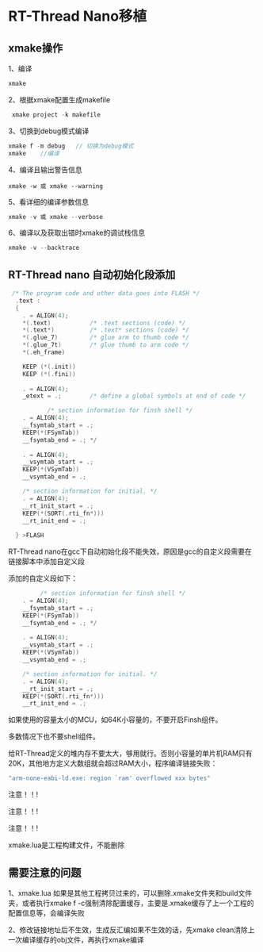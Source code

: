 # RT-Thread Nano移植



## xmake操作

 1、编译

```c
xmake
```

2、根据xmake配置生成makefile

```c
 xmake project -k makefile
```

3、切换到debug模式编译

```c
xmake f -m debug   // 切换为debug模式 
xmake    //编译
```

4、编译且输出警告信息

```text
xmake -w 或 xmake --warning
```

5、看详细的编译参数信息

```c
xmake -v 或 xmake --verbose
```

6、编译以及获取出错时xmake的调试栈信息

```c
xmake -v --backtrace
```



## RT-Thread nano 自动初始化段添加

```c
 /* The program code and other data goes into FLASH */
  .text :
  {
    . = ALIGN(4);
    *(.text)           /* .text sections (code) */
    *(.text*)          /* .text* sections (code) */
    *(.glue_7)         /* glue arm to thumb code */
    *(.glue_7t)        /* glue thumb to arm code */
    *(.eh_frame)

    KEEP (*(.init))
    KEEP (*(.fini))
    
    . = ALIGN(4);
    _etext = .;        /* define a global symbols at end of code */

           /* section information for finsh shell */
    . = ALIGN(4);
    __fsymtab_start = .;
    KEEP(*(FSymTab))
    __fsymtab_end = .; */
 
    . = ALIGN(4);
    __vsymtab_start = .;
    KEEP(*(VSymTab))
    __vsymtab_end = .; 

    /* section information for initial. */
    . = ALIGN(4);
    __rt_init_start = .;
    KEEP(*(SORT(.rti_fn*)))
    __rt_init_end = .;
    
  } >FLASH

```

RT-Thread nano在gcc下自动初始化段不能失效，原因是gcc的自定义段需要在链接脚本中添加自定义段

添加的自定义段如下：

```c
         /* section information for finsh shell */
    . = ALIGN(4);
    __fsymtab_start = .;
    KEEP(*(FSymTab))
    __fsymtab_end = .; */
 
    . = ALIGN(4);
    __vsymtab_start = .;
    KEEP(*(VSymTab))
    __vsymtab_end = .; 

    /* section information for initial. */
    . = ALIGN(4);
    __rt_init_start = .;
    KEEP(*(SORT(.rti_fn*)))
    __rt_init_end = .;
```



  如果使用的容量太小的MCU，如64K小容量的，不要开启Finsh组件。

多数情况下也不要shell组件。

给RT-Thread定义的堆内存不要太大，够用就行。否则小容量的单片机RAM只有20K，其他地方定义大数组就会超过RAM大小，程序编译链接失败：

```c
"arm-none-eabi-ld.exe: region `ram' overflowed xxx bytes" 
```





注意！！!

注意！！!

注意！！!

xmake.lua是工程构建文件，不能删除



## 需要注意的问题

1、xmake.lua 如果是其他工程拷贝过来的，可以删除.xmake文件夹和build文件夹，或者执行xmake f -c强制清除配置缓存，主要是.xmake缓存了上一个工程的配置信息等，会编译失败



2、修改链接地址后不生效，生成反汇编如果不生效的话，先xmake clean清除上一次编译缓存的obj文件，再执行xmake编译

